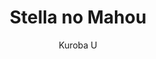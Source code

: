 --- 
slug: "stella-no-mahou"
title: "Stella no Mahou"
publishdate: "2018-12-19"
src: "https://365manga.net/manga/stella-no-mahou"
author: "Kuroba U"
image: "https://data.365manga.net/images/thumbnails/32734-stella-no-mahou.jpg"
tags: ["Comedy","School life","Seinen"]
chapters: ["Chapter 51 ","Chapter 50 ","Chapter 49 ","Chapter 48 ","Chapter 47 ","Chapter 46 ","Chapter 45 ","Chapter 44 ","Chapter 43 ","Vol.01 Chapter 42: Vol 01 ","Chapter 41 ","Chapter 40 ","Chapter 39 ","Chapter 38 ","Chapter 37 ","Chapter 36 ","Chapter 35 ","Chapter 34 ","Chapter 33 ","Chapter 32 ","Chapter 31 ","Chapter 30 ","Chapter 29 ","Chapter 28 ","Chapter 27 ","Chapter 26 ","Chapter 25 ","Vol.2 Chapter 25.1 ","Vol.1 Chapter 25.2 ","Chapter 24 ","Vol.2 Chapter 23 ","Chapter 22 ","Chapter 21 ","Chapter 20 ","Chapter 19 ","Chapter 18 ","Chapter 17  ","Chapter 16 ","Chapter 15 ","Chapter 14 ","Vol.1 Chapter 13 ","Vol.1 Chapter 13.5 ","Vol.1 Chapter 13.6 ","Vol.1 Chapter 12 ","Vol.1 Chapter 11 ","Vol.1 Chapter 10 ","Vol.1 Chapter 9 ","Vol.1 Chapter 8 ","Vol.1 Chapter 7 ","Vol.1 Chapter 6 ","Vol.1 Chapter 5 ","Vol.1 Chapter 4 ","Vol.1 Chapter 3 ","Vol.1 Chapter 2 ","Vol.1 Chapter 1"]
chapterlinks: ["https://365manga.net/stella-no-mahou/chapter-51.html","https://365manga.net/stella-no-mahou/chapter-50.html","https://365manga.net/stella-no-mahou/chapter-49.html","https://365manga.net/stella-no-mahou/chapter-48.html","https://365manga.net/stella-no-mahou/chapter-47.html","https://365manga.net/stella-no-mahou/chapter-46.html","https://365manga.net/stella-no-mahou/chapter-45.html","https://365manga.net/stella-no-mahou/chapter-44.html","https://365manga.net/stella-no-mahou/chapter-43.html","https://365manga.net/stella-no-mahou/chapter-42.html","https://365manga.net/stella-no-mahou/chapter-41.html","https://365manga.net/stella-no-mahou/chapter-40.html","https://365manga.net/stella-no-mahou/chapter-39.html","https://365manga.net/stella-no-mahou/chapter-38.html","https://365manga.net/stella-no-mahou/chapter-37.html","https://365manga.net/stella-no-mahou/chapter-36.html","https://365manga.net/stella-no-mahou/chapter-35.html","https://365manga.net/stella-no-mahou/chapter-34.html","https://365manga.net/stella-no-mahou/chapter-33.html","https://365manga.net/stella-no-mahou/chapter-32.html","https://365manga.net/stella-no-mahou/chapter-31.html","https://365manga.net/stella-no-mahou/chapter-30.html","https://365manga.net/stella-no-mahou/chapter-29.html","https://365manga.net/stella-no-mahou/chapter-28.html","https://365manga.net/stella-no-mahou/chapter-27.html","https://365manga.net/stella-no-mahou/chapter-26.html","https://365manga.net/stella-no-mahou/chapter-25.html","https://365manga.net/stella-no-mahou/chapter-25-1.html","https://365manga.net/stella-no-mahou/chapter-25-2.html","https://365manga.net/stella-no-mahou/chapter-24.html","https://365manga.net/stella-no-mahou/chapter-23.html","https://365manga.net/stella-no-mahou/chapter-22.html","https://365manga.net/stella-no-mahou/chapter-21.html","https://365manga.net/stella-no-mahou/chapter-20.html","https://365manga.net/stella-no-mahou/chapter-19.html","https://365manga.net/stella-no-mahou/chapter-18.html","https://365manga.net/stella-no-mahou/chapter-17.html","https://365manga.net/stella-no-mahou/chapter-16.html","https://365manga.net/stella-no-mahou/chapter-15.html","https://365manga.net/stella-no-mahou/chapter-14.html","https://365manga.net/stella-no-mahou/chapter-13.html","https://365manga.net/stella-no-mahou/chapter-13-5.html","https://365manga.net/stella-no-mahou/chapter-13-6.html","https://365manga.net/stella-no-mahou/chapter-12.html","https://365manga.net/stella-no-mahou/chapter-11.html","https://365manga.net/stella-no-mahou/chapter-10.html","https://365manga.net/stella-no-mahou/chapter-9.html","https://365manga.net/stella-no-mahou/chapter-8.html","https://365manga.net/stella-no-mahou/chapter-7.html","https://365manga.net/stella-no-mahou/chapter-6.html","https://365manga.net/stella-no-mahou/chapter-5.html","https://365manga.net/stella-no-mahou/chapter-4.html","https://365manga.net/stella-no-mahou/chapter-3.html","https://365manga.net/stella-no-mahou/chapter-2.html","https://365manga.net/stella-no-mahou/chapter-1.html"]
description: "4-koma manga about Tamaki Honda, a new high school student who joins a doujin game development circle."
---